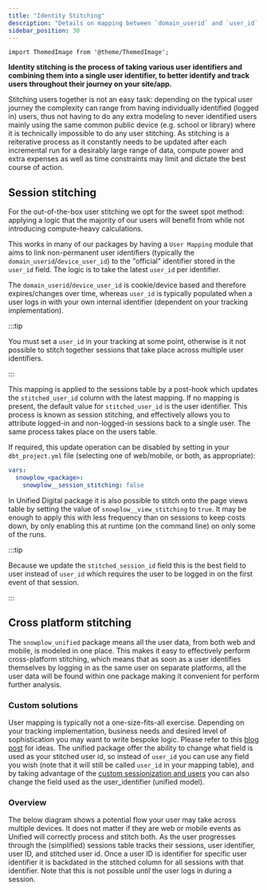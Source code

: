 ```yaml
---
title: "Identity Stitching"
description: "Details on mapping between `domain_userid` and `user_id` in our packages."
sidebar_position: 30
---
```

```mdx-code-block
import ThemedImage from '@theme/ThemedImage';
```

**Identity stitching is the process of taking various user identifiers and combining them into a single user identifier, to better identify and track users throughout their journey on your site/app.**

Stitching users together is not an easy task: depending on the typical user journey the complexity can range from having individually identified (logged in) users, thus not having to do any extra modeling to never identified users mainly using the same common public device (e.g. school or library) where it is technically impossible to do any user stitching. As stitching is a reiterative process as it constantly needs to be updated after each incremental run for a desirably large range of data, compute power and extra expenses as well as time constraints may limit and dictate the best course of action.

## Session stitching

For the out-of-the-box user stitching we opt for the sweet spot method: applying a logic that the majority of our users will benefit from while not introducing compute-heavy calculations.

This works in many of our packages by having a `User Mapping` module that aims to link non-permanent user identifiers (typically the `domain_userid`/`device_user_id`) to the "official" identifier stored in the `user_id` field. The logic is to take the latest `user_id` per identifier.

The `domain_userid`/`device_user_id` is cookie/device based and therefore expires/changes over time, whereas `user_id` is typically populated when a user logs in with your own internal identifier (dependent on your tracking implementation). 

:::tip

You must set a `user_id` in your tracking at some point, otherwise is it not possible to stitch together sessions that take place across multiple user identifiers.

:::

This mapping is applied to the sessions table by a post-hook which updates the `stitched_user_id` column with the latest mapping. If no mapping is present, the default value for `stitched_user_id` is the user identifier. This process is known as session stitching, and effectively allows you to attribute logged-in and non-logged-in sessions back to a single user. The same process takes place on the users table.


  <p align="center">
  <ThemedImage
  alt='Session stitching in the Unified Digital Model'
  sources={{
    light: require('./images/session_stitching_light_unified.drawio.png').default,
    dark: require('./images/session_stitching_dark_unified.drawio.png').default
  }}
  />
  </p>


If required, this update operation can be disabled by setting in your `dbt_project.yml` file (selecting one of web/mobile, or both, as appropriate):

```yml title="dbt_project.yml"
vars:
  snowplow_<package>:
    snowplow__session_stitching: false
```

In Unified Digital package it is also possible to stitch onto the page views table by setting the value of `snowplow__view_stitching` to `true`. It may be enough to apply this with less frequency than on sessions to keep costs down, by only enabling this at runtime (on the command line) on only some of the runs.

:::tip

Because we update the `stitched_session_id` field this is the best field to user instead of `user_id` which requires the user to be logged in on the first event of that session.

:::

## Cross platform stitching

The `snowplow_unified` package means all the user data, from both web and mobile, is modeled in one place. This makes it easy to effectively perform cross-platform stitching, which means that as soon as a user identifies themselves by logging in as the same user on separate platforms, all the user data will be found within one package making it convenient for perform further analysis.

### Custom solutions

User mapping is typically not a one-size-fits-all exercise. Depending on your tracking implementation, business needs and desired level of sophistication you may want to write bespoke logic. Please refer to this [blog post](https://snowplow.io/blog/developing-a-single-customer-view-with-snowplow/) for ideas. The unified package offer the ability to change what field is used as your stitched user id, so instead of `user_id` you can use any field you wish (note that it will still be called `user_id` in your mapping table), and by taking advantage of the [custom sessionization and users](/docs/modeling-your-data/modeling-your-data-with-dbt/package-features/custom-identifiers/index.md) you can also change the field used as the user_identifier (unified model).

### Overview

The below diagram shows a potential flow your user may take across multiple devices. It does not matter if they are web or mobile events as Unified will correctly process and stitch both. As the user progresses through the (simplified) sessions table tracks their sessions, user identifier, user ID, and stitched user id. Once a user ID is identifier for specific user identifier it is backdated in the stitched column for all sessions with that identifier. Note that this is not possible _until_ the user logs in during a session.

<p align="center">
<ThemedImage
alt='Overview of stitching scenarios'
sources={{
light: require('./images/stitching_scenarios.drawio.png').default,
dark: require('./images/stitching_scenarios.drawio.png').default
}}
/>
</p>
